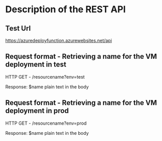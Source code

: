 # Description of the REST API
## Test Url
https://azuredeployfunction.azurewebsites.net/api


## Request format - Retrieving a name for the VM deployment in test

HTTP GET - /resourcename?env=test

Response: $name plain text in the body

## Request format - Retrieving a name for the VM deployment in prod

HTTP GET - /resourcename?env=prod

Response: $name plain text in the body